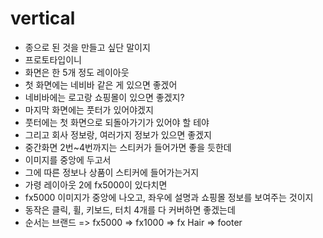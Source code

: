 # vertical

- 종으로 된 것을 만들고 싶단 말이지
- 프로토타입이니
- 화면은 한 5개 정도 레이아웃
- 첫 화면에는 네비바 같은 게 있으면 좋겠어
- 네비바에는 로고랑 쇼핑몰이 있으면 좋겠지?
- 마지막 화면에는 풋터가 있어야겠지
- 풋터에는 첫 화면으로 되돌아가기가 있어야 할 테야
- 그리고 회사 정보랑, 여러가지 정보가 있으면 좋겠지
- 중간화면 2번~4번까지는 스티커가 들어가면 좋을 듯한데
- 이미지를 중앙에 두고서
- 그에 따른 정보나 상품이 스티커에 들어가는거지
- 가령 레이아웃 2에 fx5000이 있다치면
- fx5000 이미지가 중앙에 나오고, 좌우에 설명과 쇼핑몰 정보를 보여주는 것이지
- 동작은 클릭, 휠, 키보드, 터치 4개를 다 커버하면 좋겠는데
- 순서는 브랜드 => fx5000 => fx1000 => fx Hair => footer
